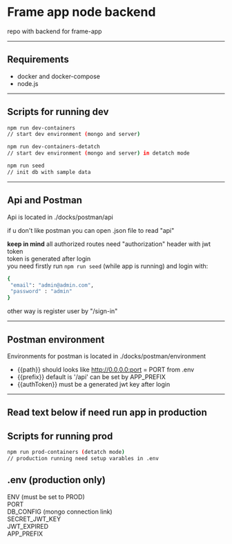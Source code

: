 # Frame app node backend
repo with backend for frame-app

********
## Requirements
- docker and docker-compose
- node.js

********
## Scripts for running dev
```bash
npm run dev-containers
// start dev environment (mongo and server)

npm run dev-containers-detatch
// start dev environment (mongo and server) in detatch mode

npm run seed
// init db with sample data
```

********
## Api and Postman
Api is located in ./docks/postman/api  

if u don't like postman you can open .json file to read "api"

**keep in mind**  all authorized routes need "authorization" header with jwt token   
token is generated after login   
you need firstly run ```npm run seed```  (while app is running) and login with:  

```bash
{
 "email": "admin@admin.com",  
 "password" : "admin"  
}
```

other way is register user by "/sign-in"  

********
## Postman environment
Environments for postman is located in ./docks/postman/environment  

- {{path}} should looks like http://0.0.0.0:port = PORT from .env  
- {{prefix}} default is '/api' can be set by APP_PREFIX   
- {{authToken}} must be a generated jwt key after login

********

## Read text below if need run app in production  

## Scripts for running prod
```bash
npm run prod-containers (detatch mode)
// production running need setup varables in .env 
```

## .env (production only)
 ENV (must be set to PROD)   
 PORT   
 DB_CONFIG  (mongo connection link)  
 SECRET_JWT_KEY    
 JWT_EXPIRED  
 APP_PREFIX 

